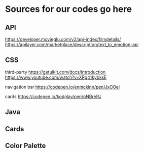 # Sources for our codes go here

## API

<https://developer.movieglu.com/v2/api-index/filmdetails/>
<https://apilayer.com/marketplace/description/text_to_emotion-api>

## CSS

third-party
<https://getuikit.com/docs/introduction>
<https://www.youtube.com/watch?v=XRg41kybksE>

navigation bar
<https://codepen.io/enmckinn/pen/JxOOej>

cards
<https://codepen.io/kodplay/pen/oNBreRJ>

## Java

## Cards

## Color Palette
